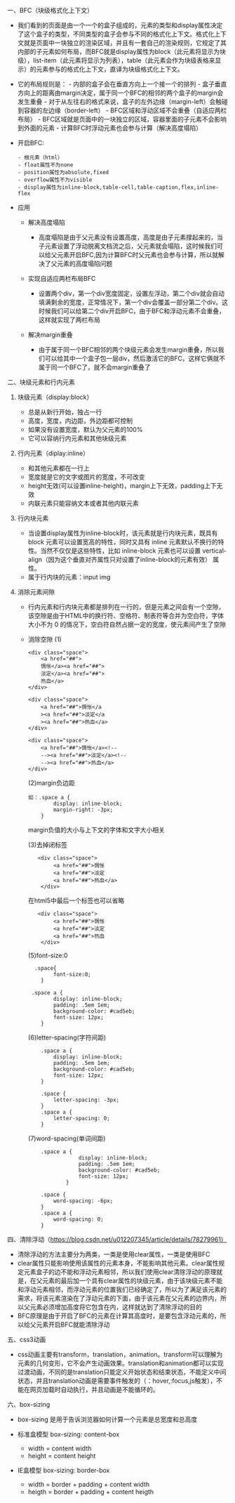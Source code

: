 一、BFC（块级格式化上下文）

 - 我们看到的页面是由一个一个的盒子组成的，元素的类型和display属性决定了这个盒子的类型，不同类型的盒子会参与不同的格式化上下文。格式化上下文就是页面中一块独立的渲染区域，并且有一套自己的渲染规则，它规定了其内部的子元素如何布局，而BFC就是display属性为block（此元素将显示为块级），list-item（此元素将显示为列表），table（此元素会作为块级表格来显示）的元素参与的格式化上下文，直译为块级格式化上下文。
 - 它的布局规则是：
       - 内部的盒子会在垂直方向上一个接一个的排列
       - 盒子垂直方向上的距离由margin决定，属于同一个BFC的相邻的两个盒子的margin会发生重叠
       - 对于从左往右的格式来说，盒子的左外边缘（margin-left）会触碰到容器的左边缘（border-left）
       - BFC区域和浮动区域不会重叠（自适应两栏布局）
       - BFC区域就是页面中的一块独立的区域，容器里面的子元素不会影响到外面的元素
       - 计算BFC时浮动元素也会参与计算（解决高度塌陷）        

 - 开启BFC:
       
       - 根元素（html）
       - float属性不为none
       - position属性为absolute,fixed
       - overflow属性不为visible
       - display属性为inline-block,table-cell,table-caption,flex,inline-flex

 - 应用

    - 解决高度塌陷

         - 高度塌陷是由于父元素没有设置高度，高度是由子元素撑起来的，当子元素设置了浮动脱离文档流之后，父元素就会塌陷，这时候我们可以给父元素开启BFC,因为计算BFC时父元素也会参与计算，所以就解决了父元素的高度塌陷问题

    - 实现自适应两栏布局BFC

         - 设置两个div，第一个div宽度固定，设置左浮动，第二个div就会自动填满剩余的宽度，正常情况下，第一个div会覆盖一部分第二个div。这时候我们可以给第二个div开启BFC，由于BFC和浮动元素不会重叠，这样就实现了两栏布局

    - 解决margin重叠

         - 由于属于同一个BFC相邻的两个块级元素会发生margin重叠，所以我们可以给其中一个盒子包一层div，然后激活它的BFC，这样它俩就不属于同一个BFC了，就不会margin重叠了


二、块级元素和行内元素

   1. 块级元素（display:block）
     
      - 总是从新行开始，独占一行
      - 高度，宽度，内边距，外边距都可控制
      - 如果没有设置宽度，默认为父元素的100%
      - 它可以容纳行内元素和其他块级元素

   2. 行内元素（diplay:inline）

      - 和其他元素都在一行上
      - 宽度就是它的文字或图片的宽度，不可改变
      - height无效(可以设置inline-height)，margin上下无效，padding上下无效
      - 内联元素只能容纳文本或者其他内联元素
  
   3. 行内块元素

       - 当设置display属性为inline-block时，该元素就是行内块元素，既具有 block 元素可以设置宽高的特性，同时又具有 inline 元素默认不换行的特性。当然不仅仅是这些特性，比如 inline-block 元素也可以设置 vertical-align（因为这个垂直对齐属性只对设置了inline-block的元素有效） 属性。
       - 属于行内块的元素：input img


   4. 消除元素间隙

      - 行内元素和行内块元素都是排列在一行的，但是元素之间会有一个空隙，该空隙是由于HTML中的换行符、空格符、制表符等合并为空白符，字体大小不为 0 的情况下，空白符自然占据一定的宽度，使元素间产生了空隙

      - 消除空隙
		(1)
		
			<div class="space">
			    <a href="##">
			    惆怅</a><a href="##">
			    淡定</a><a href="##">
			    热血</a>
			</div>
		
			<div class="space">
			    <a href="##">惆怅</a
			    ><a href="##">淡定</a
			    ><a href="##">热血</a>
			</div>
		
			<div class="space">
			    <a href="##">惆怅</a><!--
			    --><a href="##">淡定</a><!--
			    --><a href="##">热血</a>
			</div>
		
		(2)margin负边距
		
			如：.space a {
				    display: inline-block;
				    margin-right: -3px;
				}
		
		margin负值的大小与上下文的字体和文字大小相关
		
		(3)去掉闭标签
		
			   <div class="space">
			        <a href="##">惆怅
			        <a href="##">淡定
			        <a href="##">热血</a>
			    </div>
		
		在html5中最后一个标签也可以省略
		
			   <div class="space">
			        <a href="##">惆怅
			        <a href="##">淡定
			        <a href="##">热血
			    </div>
		
		(5)font-size:0
		
		      .space{
		            font-size:0;
		        }
		
			 .space a {
		            display: inline-block;
		            padding: .5em 1em;
		            background-color: #cad5eb;
		            font-size: 12px;
		        }
		
		       
		(6)letter-spacing(字符间距)
		
				.space a {
		            display: inline-block;
		            padding: .5em 1em;
		            background-color: #cad5eb;
		            font-size: 12px;
		        }
		
		        .space {
		            letter-spacing: -3px;
		        }
		        .space a {
		            letter-spacing: 0;
		        }
		
		(7)word-spacing(单词间距)
		
				.space a {
				            display: inline-block;
				            padding: .5em 1em;
				            background-color: #cad5eb;
				            font-size: 12px;
				        }
				
				.space {
				    word-spacing: -6px;
				}
				.space a {
				    word-spacing: 0;
				}

四、清除浮动（https://blog.csdn.net/u012207345/article/details/78279961）

  - 清除浮动的方法主要分为两类，一类是使用clear属性，一类是使用BFC
  - clear属性只能影响使用该属性的元素本身，不能影响其他元素。clear属性规定元素盒子的边不能和浮动元素相邻，所以我们使用clear清除浮动的原理就是，在父元素的最后加一个具有clear属性的块级元素，由于该块级元素不能和浮动元素相邻，而浮动元素的位置我们已经确定了，所以为了满足该元素的需求，将该元素渲染在了浮动元素的下面，由于该元素在父元素的边界内，所以父元素必须增加高度将它包含在内，这样就达到了清除浮动的目的
  - BFC原理是由于开启了BFC的元素在计算其高度时，是要包含浮动元素的，所以给父元素开启BFC就能清除浮动

五、css3动画

  - css动画主要有transform，translation，animation。transform可以理解为元素的几何变形，它不会产生动画效果。translation和animation都可以实现过渡动画，不同的是translation只能定义开始状态和结束状态，不能定义中间状态，并且translation动画是需要事件触发的（：hover,:focus,js触发），不能在网页加载时自动执行，并且动画是不能循环的。

六、box-sizing

  - box-sizing 是用于告诉浏览器如何计算一个元素是总宽度和总高度
  - 标准盒模型 box-sizing: content-box

       - width = content width
       - height = content height

  - IE盒模型 box-sizing: border-box

       - width = border + padding + content width
       - heigth = border + padding + content heigth





       
		  
		
		



          